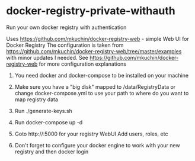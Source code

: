 # docker-registry-private-withauth
Run your own docker registry with authentication

Uses https://github.com/mkuchin/docker-registry-web - simple Web UI for Docker Registry
The configuration is taken from https://github.com/mkuchin/docker-registry-web/tree/master/examples with minor updates I needed. See https://github.com/mkuchin/docker-registry-web for more configuration explanations


1. You need docker and docker-compose to be installed on your machine
2. Make sure you have a "big disk" mapped to /data/RegistryData or change docker-compose.yml to use your path to where do you want to map registry data
3. Run ./generate-keys.sh
4. Run
docker-compose up -d

5. Goto http://<yourhost>:5000 for your registry WebUI
Add users, roles, etc
6. Don't forget to configure your docker engine to work with your new registry and then docker login
